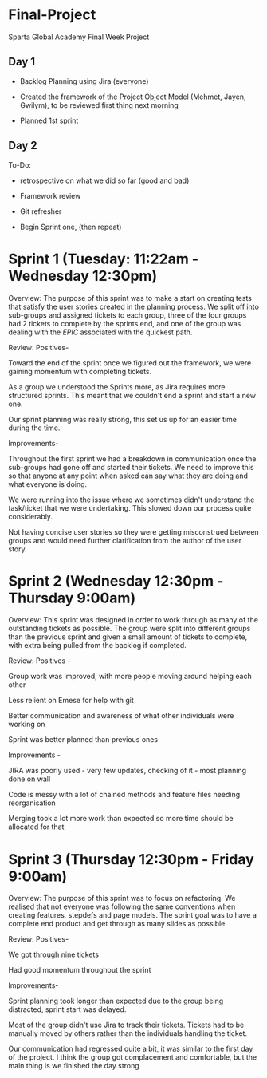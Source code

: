 
# Final-Project
Sparta Global Academy Final Week Project

## Day 1

* Backlog Planning using Jira (everyone)

* Created the framework of the Project Object Model (Mehmet, Jayen, Gwilym), to be reviewed first thing next morning

* Planned 1st sprint

## Day 2

To-Do: 

* retrospective on what we did so far (good and bad)

* Framework review

* Git refresher 

* Begin Sprint one, (then repeat)  

# Sprint 1 (Tuesday: 11:22am - Wednesday 12:30pm)

Overview: The purpose of this sprint was to make a start on creating tests that satisfy the user stories created in the planning process. We split off into sub-groups and assigned tickets to each group, three of the four groups had 2 tickets to complete by the sprints end, and one of the group was dealing with the *EPIC* associated with the quickest path.

Review:
Positives- 

Toward the end of the sprint once we figured out the framework, we were gaining momentum with completing tickets.

As a group we understood the Sprints more, as Jira requires more structured sprints. This meant that we couldn't end a sprint            and start a new one.

Our sprint planning was really strong, this set us up for an easier time during the time.
           
Improvements- 

Throughout the first sprint we had a breakdown in communication once the sub-groups had gone off and started their                       tickets. We need to improve this so that anyone at any point when asked can say what they are doing and what everyone is                 doing.     

We were running into the issue where we sometimes didn't understand the task/ticket that we were undertaking. This slowed               down our process quite considerably.
              
Not having concise user stories so they were getting misconstrued between groups and would need further clarification
from the author of the user story.

# Sprint 2 (Wednesday 12:30pm - Thursday 9:00am)

Overview: This sprint was designed in order to work through as many of the outstanding tickets as possible. The group were split into different groups than the previous sprint and given a small amount of tickets to complete, with extra being pulled from the backlog if completed.

Review: 
Positives - 

Group work was improved, with more people moving around helping each other

Less relient on Emese for help with git

Better communication and awareness of what other individuals were working on

Sprint was better planned than previous ones

Improvements -

JIRA was poorly used - very few updates, checking of it - most planning done on wall

Code is messy with a lot of chained methods and feature files needing reorganisation

Merging took a lot more work than expected so more time should be allocated for that

# Sprint 3 (Thursday 12:30pm - Friday 9:00am)

Overview: The purpose of this sprint was to focus on refactoring. We realised that not everyone was following the same conventions when creating features, stepdefs and page models. The sprint goal was to have a complete end product and get through as many slides as possible.


Review:
Positives- 

We got through nine tickets 

Had good momentum throughout the sprint
           
Improvements- 

Sprint planning took longer than expected due to the group being distracted, sprint start was delayed.

Most of the group didn't use Jira to track their tickets. Tickets had to be manually moved by others rather than the individuals handling the ticket.

Our communication had regressed quite a bit, it was similar to the first day of the project. I think the group got complacement and comfortable, but the main thing is we finished the day strong
